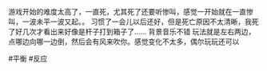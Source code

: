 游戏开始的难度太高了，一直死，尤其死了还要听惨叫，感觉一开始就在一直惨叫，一波未平一波又起。。
习惯了一会儿以后还好，但是死亡原因不太清晰，我死了好几次才看出来好像是杆子打到箱子了……
背景音乐不错
玩法就是左右两边，点哪边向哪一边倒，然后会有风来吹你。感觉变化不太多，偶尔玩玩还可以

#平衡 #反应